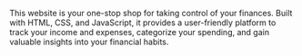 This website is your one-stop shop for taking control of your finances. Built with HTML, CSS, and JavaScript, it provides a user-friendly platform to track your income and expenses, categorize your spending, and gain valuable insights into your financial habits.
